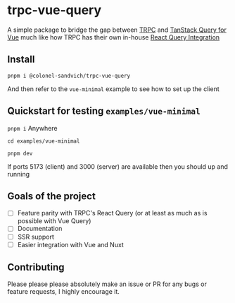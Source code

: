 # trpc-vue-query

A simple package to bridge the gap between [TRPC](https://trpc.io/) and [TanStack Query for Vue](https://tanstack.com/query/v5/docs/vue/overview) much like how TRPC has their own in-house [React Query Integration](https://trpc.io/docs/client/react)

## Install

`pnpm i @colonel-sandvich/trpc-vue-query`

And then refer to the `vue-minimal` example to see how to set up the client

## Quickstart for testing `examples/vue-minimal`

`pnpm i` Anywhere

`cd examples/vue-minimal`

`pnpm dev`

If ports 5173 (client) and 3000 (server) are available then you should up and running

## Goals of the project

- [ ] Feature parity with TRPC's React Query (or at least as much as is possible with Vue Query)
- [ ] Documentation
- [ ] SSR support
- [ ] Easier integration with Vue and Nuxt

## Contributing

Please please please absolutely make an issue or PR for any bugs or feature requests, I highly encourage it.
